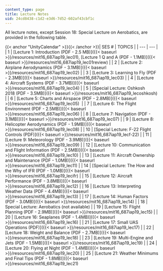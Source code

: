 ```yaml
---
content_type: page
title: Lecture Notes
uid: 24cd8438-c1d2-e3d6-7d52-602af43cbf1c
---
```


All lecture notes, except Session 18: Special Lecture on Aerobatics, are provided in the following table.

{{< anchor "UnityCalendar" >}}{{< /anchor >}}| SES # | TOPICS |
| --- | --- |
| 1 | [Lecture 1: Introduction (PDF - 2.5 MB)]({{< baseurl >}}/resources/mit16_687iap19_lec01), [Lecture 1 Q and A (PDF - 1.1MB)]({{< baseurl >}}/resources/mit16_687iap19_lec01review) |
| 2 | [Lecture 2: Airplane Aerodynamics (PDF - 3.1MB)]({{< baseurl >}}/resources/mit16_687iap19_lec02) |
| 3 | [Lecture 3: Learning to Fly (PDF - 2.3MB)]({{< baseurl >}}/resources/mit16_687iap19_lec03) |
| 4 | [Lecture 4: Aircraft Systems (PDF - 3.7MB)]({{< baseurl >}}/resources/mit16_687iap19_lec04) |
| 5 | [Special Lecture: Oshkosh 2018 (PDF - 3.5MB)]({{< baseurl >}}/resources/mit16_687iap19_lecoshkosh) |
| 6 | [Lecture 5: Charts and Airspace (PDF - 2.8MB)]({{< baseurl >}}/resources/mit16_687iap19_lec05)  |
| 7 | [Lecture 6: The Flight Environment (PDF - 2.5MB)]({{< baseurl >}}/resources/mit16_687iap19_lec06) |
| 8 | [Lecture 7: Navigation (PDF - 3.1MB)]({{< baseurl >}}/resources/mit16_687iap19_lec07) |
| 9 | [Lecture 8: Helicopter Aerodynamics (PDF - 1.9MB)]({{< baseurl >}}/resources/mit16_687iap19_lec08) |
| 10 | [Special Lecture: F-22 Flight Controls (PDF)]({{< baseurl >}}/resources/mit16_687iap19_lecf-22) |
| 11 | [Lecture 9: Meteorology (PDF - 3.9MB)]({{< baseurl >}}/resources/mit16_687iap19_lec09) |
| 12 | [Lecture 10: Communication and Flight Information (PDF - 2.5MB)]({{< baseurl >}}/resources/mit16_687iap19_lec10) |
| 13 | [Lecture 11: Aircraft Ownership and Maintenance (PDF - 1.0MB)]({{< baseurl >}}/resources/mit16_687iap19_lec11) |
| 14 | [Special Lecture: The How and the Why of IFR (PDF - 1.0MB)]({{< baseurl >}}/resources/mit16_687iap19_lecifr) |
| 15 | [Lecture 12: Aircraft Performance (PDF - 3.8MB)]({{< baseurl >}}/resources/mit16_687iap19_lec12) |
| 16 | [Lecture 13: Interpreting Weather Data (PDF - 4.4MB)]({{< baseurl >}}/resources/mit16_687iap19_lec13) |
| 17 | [Lecture 14: Human Factors (PDF - 3.0MB)]({{< baseurl >}}/resources/mit16_687iap19_lec14) |
| 18 | Special Lecture: Aerobatics (not available) |
| 19 | [Lecture 15: Flight Planning (PDF - 2.9MB)]({{< baseurl >}}/resources/mit16_687iap19_lec15) |
| 20 | [Lecture 16: Seaplanes (PDF - 1.4MB)]({{< baseurl >}}/resources/mit16_687iap19_lec16) |
| 21 | [Lecture 17: Small UAS Operations (PDF)]({{< baseurl >}}/resources/mit16_687iap19_lec17) |
| 22 | [Lecture 18: Weight and Balance (PDF - 2.7MB)]({{< baseurl >}}/resources/mit16_687iap19_lec18) |
| 23 | [Lecture 19: Multi-Engine and Jets (PDF - 1.5MB)]({{< baseurl >}}/resources/mit16_687iap19_lec19) |
| 24 | [Lecture 20: Flying at Night (PDF - 1.4MB)]({{< baseurl >}}/resources/mit16_687iap19_lec20) |
| 25 | [Lecture 21: Weather Minimums and Final Tips (PDF - 1.8MB)]({{< baseurl >}}/resources/mit16_687iap19_lec21)